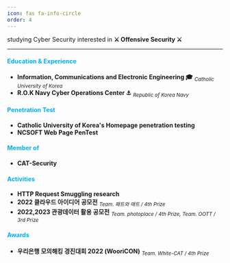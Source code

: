 ```yaml
---
icon: fas fa-info-circle
order: 4
---
```


studying Cyber Security interested in **⚔️ Offensive Security ⚔️**

***

#### **<font color="#00b0f0">Education & Experience</font>**
- **Information, Communications and Electronic Engineering 🎓** *<sub>Catholic University of Korea</sub>*
- **R.O.K Navy Cyber Operations Center ⚓️** *<sub>Republic of Korea Navy</sub>*


#### **<font color="#00b0f0">Penetration Test</font>**
- **Catholic University of Korea's Homepage penetration testing**
- **NCSOFT Web Page PenTest**


#### **<font color="#00b0f0">Member of</font>**
- **CAT-Security**


#### **<font color="#00b0f0">Activities</font>**
- **HTTP Request Smuggling research**
- **2022 클라우드 아이디어 공모전**	*<sub>Team. 패트와 매트 / 4th Prize</sub>*
- **2022,2023 관광데이터 활용 공모전**	*<sub>Team. photoplace / 4th Prize, Team. OOTT / 3rd Prize</sub>*


#### **<font color="#00b0f0">Awards</font>**
- **우리은행 모의해킹 경진대회 2022 (WooriCON)** *<sub>Team. White-CAT / 4th Prize</sub>*